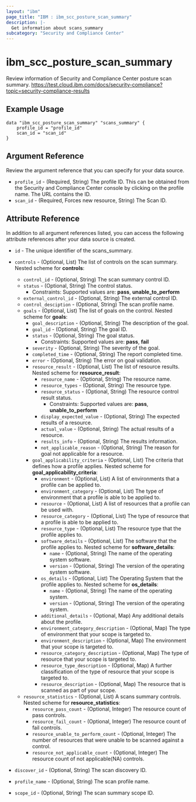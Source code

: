 ```yaml
---
layout: "ibm"
page_title: "IBM : ibm_scc_posture_scan_summary"
description: |-
  Get information about scans_summary
subcategory: "Security and Compliance Center"
---
```


# ibm_scc_posture_scan_summary

Review information of Security and Compliance Center posture scan summary.
https://test.cloud.ibm.com/docs/security-compliance?topic=security-compliance-results

## Example Usage

```hcl
data "ibm_scc_posture_scan_summary" "scans_summary" {
	profile_id = "profile_id"
	scan_id = "scan_id"
}
```

## Argument Reference

Review the argument reference that you can specify for your data source.

* `profile_id` - (Required, String) The profile ID. This can be obtained from the Security and Compliance Center console by clicking on the profile name. The URL contains the ID.
* `scan_id` - (Required, Forces new resource, String) The Scan ID.

## Attribute Reference

In addition to all argument references listed, you can access the following attribute references after your data source is created.

* `id` - The unique identifier of the scans_summary.
* `controls` - (Optional, List) The list of controls on the scan summary.
Nested scheme for **controls**:
	* `control_id` - (Optional, String) The scan summary control ID.
	* `status` - (Optional, String) The control status.
	  * Constraints: Supported values are: **pass**, **unable_to_perform**
	* `external_control_id` - (Optional, String) The external control ID.
	* `control_desciption` - (Optional, String) The scan profile name.
	* `goals` - (Optional, List) The list of goals on the control.
	Nested scheme for **goals**:
		* `goal_description` - (Optional, String) The description of the goal.
		* `goal_id` - (Optional, String) The goal ID.
		* `status` - (Optional, String) The goal status.
		  * Constraints: Supported values are: **pass**, **fail**
		* `severity` - (Optional, String) The severity of the goal.
		* `completed_time` - (Optional, String) The report completed time.
		* `error` - (Optional, String) The error on goal validation.
		* `resource_result` - (Optional, List) The list of resource results.
		Nested scheme for **resource_result**:
			* `resource_name` - (Optional, String) The resource name.
			* `resource_types` - (Optional, String) The resource type.
			* `resource_status` - (Optional, String) The resource control result status.
			  * Constraints: Supported values are: **pass**, **unable_to_perform**
			* `display_expected_value` - (Optional, String) The expected results of a resource.
			* `actual_value` - (Optional, String) The actual results of a resource.
			* `results_info` - (Optional, String) The results information.
			* `not_applicable_reason` - (Optional, String) The reason for goal not applicable for a resource.
		* `goal_applicability_criteria` - (Optional, List) The criteria that defines how a profile applies.
		Nested scheme for **goal_applicability_criteria**:
			* `environment` - (Optional, List) A list of environments that a profile can be applied to.
			* `environment_category` - (Optional, List) The type of environment that a profile is able to be applied to.
			* `resource` - (Optional, List) A list of resources that a profile can be used with.
			* `resource_category` - (Optional, List) The type of resource that a profile is able to be applied to.
			* `resource_type` - (Optional, List) The resource type that the profile applies to.
			* `software_details` - (Optional, List) The software that the profile applies to.
			Nested scheme for **software_details**:
				* `name` - (Optional, String) The name of the operating system software.
				* `version` - (Optional, String) The version of the operating system software.
			* `os_details` - (Optional, List) The Operating System that the profile applies to.
			Nested scheme for **os_details**:
				* `name` - (Optional, String) The name of the operating system.
				* `version` - (Optional, String) The version of the operating system.
			* `additional_details` - (Optional, Map) Any additional details about the profile.
			* `environment_category_description` - (Optional, Map) The type of environment that your scope is targeted to.
			* `environment_description` - (Optional, Map) The environment that your scope is targeted to.
			* `resource_category_description` - (Optional, Map) The type of resource that your scope is targeted to.
			* `resource_type_description` - (Optional, Map) A further classification of the type of resource that your scope is targeted to.
			* `resource_description` - (Optional, Map) The resource that is scanned as part of your scope.
	* `resource_statistics` - (Optional, List) A scans summary controls.
	Nested scheme for **resource_statistics**:
		* `resource_pass_count` - (Optional, Integer) The resource count of pass controls.
		* `resource_fail_count` - (Optional, Integer) The resource count of fail controls.
		* `resource_unable_to_perform_count` - (Optional, Integer) The number of resources that were unable to be scanned against a control.
		* `resource_not_applicable_count` - (Optional, Integer) The resource count of not applicable(NA) controls.

* `discover_id` - (Optional, String) The scan discovery ID.

* `profile_name` - (Optional, String) The scan profile name.

* `scope_id` - (Optional, String) The scan summary scope ID.

